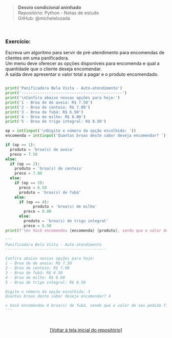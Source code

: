 > **Desvio condicional aninhado**  
> Repositório: Python - Notas de estudo     
> GitHub: @michelelozada
&nbsp;
     
&nbsp;  
### Exercício:
Escreva um algoritmo para servir de pré-atendimento para encomendas de clientes em uma panificadora.  
Um menu deve oferecer as opções disponíveis para encomenda e qual a quantidade que o cliente deseja encomendar.  
A saída deve apresentar o valor total a pagar e o produto encomendado.  

```py

print('Panificadora Bela Vista - Auto-atendimento')
print('--------------------------------------------')
print('\nConfira abaixo nossas opções para hoje:')
print('1 - Broa de de aveia: R$ 7.50')
print('2 - Broa de centeio: R$ 7.00')
print('3 - Broa de fubá: R$ 6.50')
print('4 - Broa de milho: R$ 8.00')
print('5 - Broa de trigo integral: R$ 8.50')

op = int(input('\nDigite o número da opção escolhida: '))
encomenda = int(input('Quantas broas deste sabor deseja encomendar? '))

if (op == 1):
  produto = 'broa(s) de aveia'
  preco = 7.50
else:
  if (op == 2):
    produto = 'broa(s) de centeio'
    preco = 7.00
  else:
    if (op == 3):
      preco = 6.50
      produto = 'broa(s) de fubá'
    else:
      if (op == 4):
			produto = 'broa(s) de milho'
        preco = 8.00
      else:
        produto = 'broa(s) de trigo integral'
        preco = 8.50
print(f'\n> Você encomendou {encomenda} {produto}, sendo que o valor de seu pedido ficou em R$ {encomenda * preco:.2f}.')

'''
Panificadora Bela Vista - Auto-atendimento
--------------------------------------------

Confira abaixo nossas opções para hoje:
1 - Broa de de aveia: R$ 7.50
2 - Broa de centeio: R$ 7.00
3 - Broa de fubá: R$ 6.50
4 - Broa de milho: R$ 8.00
5 - Broa de trigo integral: R$ 8.50

Digite o número da opção escolhida: 3
Quantas broas deste sabor deseja encomendar? 4

> Você encomendou 4 broa(s) de fubá, sendo que o valor de seu pedido ficou em R$ 26.00
'''
```

&nbsp;

<div align="center">
<a href="https://github.com/michelelozada/Python-Study-Notes">[Voltar à tela inicial do repositório]</a>
</div>